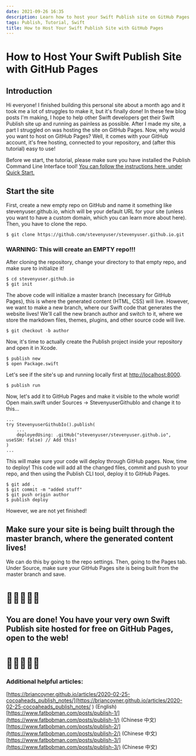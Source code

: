 ```yaml
---
date: 2021-09-26 16:35
description: Learn how to host your Swift Publish site on GitHub Pages for free!
tags: Publish, Tutorial, Swift
title: How to Host Your Swift Publish Site with GitHub Pages
---
```

# How to Host Your Swift Publish Site with GitHub Pages

## Introduction
Hi everyone! I finished building this personal site about a month ago and it took me a lot of struggles to make it, but it's finally done! In these few blog posts I'm making, I hope to help other Swift developers get their Swift Publish site up and running as painless as possible.
After I made my site, a part I struggled on was hosting the site on GitHub Pages. Now, why would you want to host on GitHub Pages? Well, it comes with your GitHub account, it's free hosting, connected to your repository, and (after this tutorial) easy to use! 

Before we start, the tutorial, please make sure you have installed the Publish Command Line Interface tool! [You can follow the instructions here, under Quick Start.](https://github.com/JohnSundell/Publish)
## Start the site
First, create a new empty repo on GitHub and name it something like stevenyuser.github.io, which will be your default URL for your site (unless you want to have a custom domain, which you can learn more about here). Then, you have to clone the repo.
```
$ git clone https://github.com/stevenyuser/stevenyuser.github.io.git
```
### WARNING: This will create an EMPTY repo!!!
After cloning the repository, change your directory to that empty repo, and make sure to initialize it! 
```
$ cd stevenyuser.github.io
$ git init
```
The above code will initialize a master branch (necessary for GitHub Pages), this is where the generated content (HTML, CSS) will live.
However, we want to make a new branch, where our Swift code that generates the website lives! We'll call the new branch author and switch to it, where we store the markdown files, themes, plugins, and other source code will live.
```
$ git checkout -b author
```
Now, it's time to actually create the Publish project inside your repository and open it in Xcode.
```
$ publish new
$ open Package.swift
```
Let's see if the site's up and running locally first at [http://localhost:8000](http://localhost:8000).
```
$ publish run
```
Now, let's add it to GitHub Pages and make it visible to the whole world!
Open main.swift under Sources -> StevenyuserGithubIo and change it to this...
```
...
try StevenyuserGithubIo().publish(
    ...
    deployedUsing: .gitHub("stevenyuser/stevenyuser.github.io", useSSH: false) // Add this!
)
...
```
This will make sure your code will deploy through GitHub pages.
Now, time to deploy! This code will add all the changed files, commit and push to your repo, and then using the Publish CLI tool, deploy it to GitHub Pages.
```
$ git add .
$ git commit -m "added stuff"
$ git push origin author
$ publish deploy
```
However, we are not yet finished!
## Make sure your site is being built through the master branch, where the generated content lives!
We can do this by going to the repo settings. Then, going to the Pages tab. Under Source, make sure your GitHub Pages site is being built from the master branch and save.

# 🎉🎉🎉🎉🎉
## You are done! You have your very own Swift Publish site hosted for free on GitHub Pages, open to the web! 
# 🎉🎉🎉🎉🎉

### Additional helpful articles:
[https://briancoyner.github.io/articles/2020-02-25-cocoaheads_publish_notes/](https://briancoyner.github.io/articles/2020-02-25-cocoaheads_publish_notes/ ) (English)
[https://www.fatbobman.com/posts/publish-1/](https://www.fatbobman.com/posts/publish-1/) (Chinese 中文)
[https://www.fatbobman.com/posts/publish-2/](https://www.fatbobman.com/posts/publish-2/) (Chinese 中文)
[https://www.fatbobman.com/posts/publish-3/](https://www.fatbobman.com/posts/publish-3/) (Chinese 中文)
